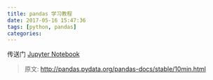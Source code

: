 ```yaml
---
title: pandas 学习教程
date: 2017-05-16 15:47:36
tags: [python, pandas]
categories:
---
```


传送门 [Jupyter Notebook](http://nbviewer.jupyter.org/github/Sai628/jupyter-notebook/blob/master/Python/000_pandas-tutorial.ipynb)

> 原文: http://pandas.pydata.org/pandas-docs/stable/10min.html
